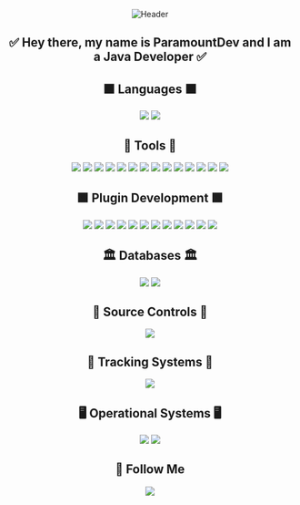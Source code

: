 <p align="center">
  <img src="https://i.postimg.cc/fWc6tmJd/1697271137370.jpg" alt="Header" />
</p>

<h2 align="center">✅ Hey there, my name is <b>ParamountDev</b> and I am a Java Developer ✅</h2>


<h2 align="center">⬛ Languages ⬛</h2>
<p align="center">
  <img src="https://img.shields.io/badge/-Java-090909?style=for-the-badge&logo=JAVA" />
  <img src="https://img.shields.io/badge/-C++-090909?style=for-the-badge&logo=C++" />
</p>


<h2 align="center">🔧 Tools 🔧</h2>
<p align="center">
  <img src="https://img.shields.io/badge/-Maven-090909?style=for-the-badge&logo=Maven" />
  <img src="https://img.shields.io/badge/-Gradle-090909?style=for-the-badge&logo=Gradle" />
  <img src="https://img.shields.io/badge/-Spring-090909?style=for-the-badge&logo=Spring" />
  <img src="https://img.shields.io/badge/-SpringBoot-090909?style=for-the-badge&logo=Spring" />
  <img src="https://img.shields.io/badge/-Hibernate-090909?style=for-the-badge&logo=Hibernate" />
  <img src="https://img.shields.io/badge/-Jdbc-090909?style=for-the-badge&logo=JDBC" />
  <img src="https://img.shields.io/badge/-Swagger-090909?style=for-the-badge&logo=Swagger" />
  <img src="https://img.shields.io/badge/-JWT-090909?style=for-the-badge&logo=JWT" />
  <img src="https://img.shields.io/badge/-BCrypt-090909?style=for-the-badge&logo=BCrypt" />
  <img src="https://img.shields.io/badge/-Docker-090909?style=for-the-badge&logo=Docker" />
  <img src="https://img.shields.io/badge/-LiquiBase-090909?style=for-the-badge&logo=Liquibase" />
  <img src="https://img.shields.io/badge/-JUnit-090909?style=for-the-badge&logo=JUnit" />
  <img src="https://img.shields.io/badge/-Mockito-090909?style=for-the-badge&logo=Mockito" />
  <img src="https://img.shields.io/badge/-MapStruct-090909?style=for-the-badge&logo=MapStruct" />
</p>


<h2 align="center">🟩 Plugin Development 🟩</h2>
<p align="center">
  <img src="https://img.shields.io/badge/-Bukkit-090909?style=for-the-badge&logo=Bukkit" />
  <img src="https://img.shields.io/badge/-Spigot-090909?style=for-the-badge&logo=Spigot" />
  <img src="https://img.shields.io/badge/-Paper-090909?style=for-the-badge&logo=Paper" />
  <img src="https://img.shields.io/badge/-PlaceholderAPI-090909?style=for-the-badge&logo=PlaceholderAPI" />
  <img src="https://img.shields.io/badge/-TownyAPI-090909?style=for-the-badge&logo=TownyAPI" />
  <img src="https://img.shields.io/badge/-Velocity-090909?style=for-the-badge&logo=Velocity" />
  <img src="https://img.shields.io/badge/-NPCLib-090909?style=for-the-badge&logo=NPCLib" />
  <img src="https://img.shields.io/badge/-VaultAPI-090909?style=for-the-badge&logo=VaultAPI" />
  <img src="https://img.shields.io/badge/-ProtocolLib-090909?style=for-the-badge&logo=ProtocolLib" />
  <img src="https://img.shields.io/badge/-ImageAPI-090909?style=for-the-badge&logo=ImageAPI" />
  <img src="https://img.shields.io/badge/-NPCLib-090909?style=for-the-badge&logo=NPClib" />
  <img src="https://img.shields.io/badge/-NMS-090909?style=for-the-badge&logo=NMS" />
</p>


<h2 align="center">🏛️ Databases 🏛️</h2>
<p align="center">
  <img src="https://img.shields.io/badge/-PostgreSQL-090909?style=for-the-badge&logo=PostgreSQL" />
  <img src="https://img.shields.io/badge/-MySQL-090909?style=for-the-badge&logo=MySQL" />
</p>


<h2 align="center">📩 Source Controls 📩</h2>
<p align="center">
  <img src="https://img.shields.io/badge/-Git-090909?style=for-the-badge&logo=Git" />
</p>


<h2 align="center">👀 Tracking Systems 👀</h2>
<p align="center">
  <img src="https://img.shields.io/badge/-Jira-090909?style=for-the-badge&logo=Jira" />
</p>


<h2 align="center">🖥️ Operational Systems 🖥️</h2>
<p align="center">
  <img src="https://img.shields.io/badge/-Windows-090909?style=for-the-badge&logo=Windows" />
  <img src="https://img.shields.io/badge/-Linux-090909?style=for-the-badge&logo=Linux" />
</p>


<h2 align="center">🔗 Follow Me</h2>
<p align="center">
  <a href="https://t.me/paramount1_dev">
    <img src="https://img.shields.io/badge/-Telegram-090909?style=for-the-badge&logo=Telegram" />
  </a>
</p>
